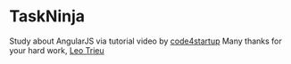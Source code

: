 # TaskNinja
Study about AngularJS via tutorial video by [code4startup](code4startup.com)
Many thanks for your hard work, [Leo Trieu](https://github.com/leotrieu)
